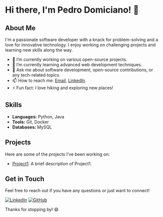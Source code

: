 # Hi there, I'm Pedro Domiciano! 👋

## About Me

I'm a passionate software developer with a knack for problem-solving and a love for innovative technology. I enjoy working on challenging projects and learning new skills along the way.

- 🔭 I’m currently working on various open-source projects.
- 🌱 I’m currently learning advanced web development techniques.
- 💬 Ask me about software development, open-source contributions, or any tech-related topics.
- 📫 How to reach me: [Email](mailto:predodomiciano@example.com), [LinkedIn](https://www.linkedin.com/in/predodomiciano/)
- ⚡ Fun fact: I love hiking and exploring new places!

## Skills

- **Languages:** Python, Java
- **Tools:** Git, Docker
- **Databases:** MySQL

## Projects

Here are some of the projects I've been working on:

- [Project1](https://github.com/PredoDomiciano/demo-dao-jdbc): A brief description of Project1.


## Get in Touch

Feel free to reach out if you have any questions or just want to connect!

[![LinkedIn](https://img.shields.io/badge/LinkedIn-Connect-blue)](https://www.linkedin.com/in/predodomiciano/)
[![GitHub](https://img.shields.io/badge/GitHub-Follow-black)](https://github.com/PredoDomiciano)

Thanks for stopping by! 😄
